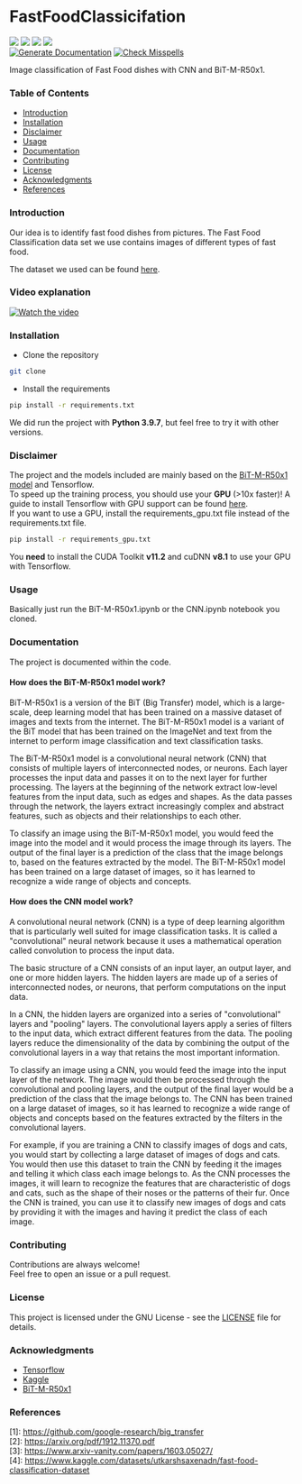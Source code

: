 # FastFoodClassicifation
[![](https://img.shields.io/github/issues/jmne/FastFoodClassicifation?style=flat-square)](https://github.com/jmne/FastFoodClassification/issues)
[![](https://img.shields.io/github/issues-pr/jmne/FastFoodClassicifation?style=flat-square)](https://github.com/jmne/FastFoodClassification/pulls)
[![](https://img.shields.io/github/license/jmne/FastFoodClassicifation?style=flat-square)](https://github.com/jmne/FastFoodClassification/blob/main/LICENSE)
[![](https://img.shields.io/github/languages/code-size/jmne/FastFoodClassicifation?style=flat-square)](https://github.com/jmne/FastFoodClassification/tree/main/src)<br>
[![Generate Documentation](https://github.com/jmne/FastFoodClassicifation/actions/workflows/generate-docs.yml/badge.svg)](https://github.com/jmne/FastFoodClassification/actions/workflows/generate-docs.yml)
[![Check Misspells](https://github.com/jmne/FastFoodClassicifation/actions/workflows/misspell.yml/badge.svg)](https://github.com/jmne/FastFoodClassification/actions/workflows/misspell.yml)

Image classification of Fast Food dishes with CNN and BiT-M-R50x1.

### Table of Contents
- [Introduction](#introduction)
- [Installation](#installation)
- [Disclaimer](#disclaimer)
- [Usage](#usage)
- [Documentation](#documentation)
- [Contributing](#contributing)
- [License](#license)
- [Acknowledgments](#acknowledgments)
- [References](#references)

### Introduction
Our idea is to identify fast food dishes from pictures.
The Fast Food Classification data set we use contains images of different types of fast food.

The dataset we used can be found [here](https://www.kaggle.com/datasets/utkarshsaxenadn/fast-food-classification-dataset).

### Video explanation
[![Watch the video](https://img.youtube.com/vi/dRSQy73J_iM/maxresdefault.jpg)](https://youtu.be/dRSQy73J_iM)

### Installation
- Clone the repository
```bash
git clone
```
- Install the requirements
```bash
pip install -r requirements.txt
```

We did run the project with **Python 3.9.7**, but feel free to try it with other versions.

### Disclaimer
The project and the models included are mainly based on the [BiT-M-R50x1 model](https://tfhub.dev/google/bit/m-r50x1/1) and Tensorflow.<br>
To speed up the training process, you should use your **GPU** (>10x faster)!
A guide to install Tensorflow with GPU support can be found [here](https://www.tensorflow.org/install/gpu).
<br>If you want to use a GPU, install the requirements_gpu.txt file instead of the requirements.txt file.
```bash
pip install -r requirements_gpu.txt
```
You **need** to install the CUDA Toolkit **v11.2** and cuDNN **v8.1** to use your GPU with Tensorflow.

### Usage
Basically just run the BiT-M-R50x1.ipynb or the CNN.ipynb notebook you cloned.

### Documentation
The project is documented within the code.

#### How does the BiT-M-R50x1 model work?
BiT-M-R50x1 is a version of the BiT (Big Transfer) model, which is a large-scale, deep learning model that has been trained on a massive dataset of images and texts from the internet. The BiT-M-R50x1 model is a variant of the BiT model that has been trained on the ImageNet and text from the internet to perform image classification and text classification tasks.

The BiT-M-R50x1 model is a convolutional neural network (CNN) that consists of multiple layers of interconnected nodes, or neurons. Each layer processes the input data and passes it on to the next layer for further processing. The layers at the beginning of the network extract low-level features from the input data, such as edges and shapes. As the data passes through the network, the layers extract increasingly complex and abstract features, such as objects and their relationships to each other.

To classify an image using the BiT-M-R50x1 model, you would feed the image into the model and it would process the image through its layers. The output of the final layer is a prediction of the class that the image belongs to, based on the features extracted by the model. The BiT-M-R50x1 model has been trained on a large dataset of images, so it has learned to recognize a wide range of objects and concepts.

#### How does the CNN model work?
A convolutional neural network (CNN) is a type of deep learning algorithm that is particularly well suited for image classification tasks. It is called a "convolutional" neural network because it uses a mathematical operation called convolution to process the input data.

The basic structure of a CNN consists of an input layer, an output layer, and one or more hidden layers. The hidden layers are made up of a series of interconnected nodes, or neurons, that perform computations on the input data.

In a CNN, the hidden layers are organized into a series of "convolutional" layers and "pooling" layers. The convolutional layers apply a series of filters to the input data, which extract different features from the data. The pooling layers reduce the dimensionality of the data by combining the output of the convolutional layers in a way that retains the most important information.

To classify an image using a CNN, you would feed the image into the input layer of the network. The image would then be processed through the convolutional and pooling layers, and the output of the final layer would be a prediction of the class that the image belongs to. The CNN has been trained on a large dataset of images, so it has learned to recognize a wide range of objects and concepts based on the features extracted by the filters in the convolutional layers.

For example, if you are training a CNN to classify images of dogs and cats, you would start by collecting a large dataset of images of dogs and cats. You would then use this dataset to train the CNN by feeding it the images and telling it which class each image belongs to. As the CNN processes the images, it will learn to recognize the features that are characteristic of dogs and cats, such as the shape of their noses or the patterns of their fur. Once the CNN is trained, you can use it to classify new images of dogs and cats by providing it with the images and having it predict the class of each image.

### Contributing
Contributions are always welcome!<br>
Feel free to open an issue or a pull request.

### License
This project is licensed under the GNU License - see the [LICENSE](https://github.com/jmne/FastFoodClassification/blob/main/LICENSE) file for details.

### Acknowledgments
- [Tensorflow](https://www.tensorflow.org/)
- [Kaggle](https://www.kaggle.com/)
- [BiT-M-R50x1](https://tfhub.dev/google/bit/m-r50x1/1)

### References

[1]: https://github.com/google-research/big_transfer <br>
[2]: https://arxiv.org/pdf/1912.11370.pdf <br>
[3]: https://www.arxiv-vanity.com/papers/1603.05027/ <br>
[4]: https://www.kaggle.com/datasets/utkarshsaxenadn/fast-food-classification-dataset <br>
